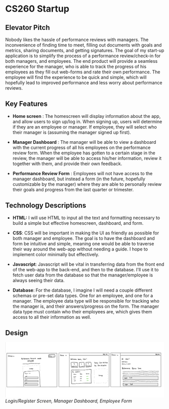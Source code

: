 # CS260 Startup

## Elevator Pitch
Nobody likes the hassle of performance reviews with managers. The inconvenience of finding time to meet, filling out documents with goals and metrics, sharing documents, and getting signatures. The goal of my start-up application is to simplify the process of a performance review/check-in for both managers, and employees. The end product will provide a seamless experience for the manager, who is able to track the progress of his employees as they fill out web-forms and rate their own performance. The employee will find the experience to be quick and simple, which will hopefully lead to improved performance and less worry about performance reviews.

## Key Features
- **Home screen** : The homescreen will display information about the app, and allow users to sign up/log in. When signing up, users will determine if they are an employee or manager. If employee, they will select who their manager is (assuming the manager signed up first).

- **Manager Dashboard** : The manager will be able to view a dashboard with the current progress of all his employees on the performance review form. When the employee has gotten to a certain stage in the review, the manager will be able to access his/her information, review it together with  them, and provide their own feedback.

- **Performance Review Form** : Employees will not have access to the manager dashboard, but instead a form (in the future, hopefully customizable by the manager) where they are able to personally review their goals and progress from the last quarter or trimester.

## Technology Descriptions
- **HTML:** I will use HTML to input all the text and formatting necessary to build a simple but effective homescreen, dashboard, and form.

- **CSS**: CSS will be important in making the UI as friendly as possible for both manager and employee. The goal is to have the dashboard and form be intuitive and simple, meaning one would be able to traverse their way around the web-app without needing a guide. I hope to implement color minimally but effectively.

- **Javascript**: Javascript will be vital in transferring data from the front end of the web-app to the back-end, and then to the database. I'll use it to fetch user data from the database so that the manager/employee is always seeing their data.

- **Database**: For the database, I imagine I will need a couple different schemas or pre-set data types. One for an employee, and one for a manager. The employee data type will be responsible for tracking who the manager is, and their answers/progress on the form. The manager data type must contain who their employees are, which gives them access to all their information as well.

## Design

![App Design](designs.jpeg)
*Login/Register Screen, Manager Dashboard, Employee Form*
